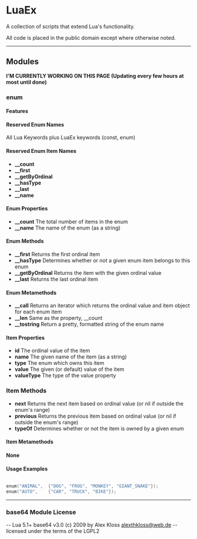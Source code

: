 # LuaEx
 A collection of scripts that extend Lua's functionality.

 All code is placed in the public domain except where otherwise noted.


----------


## Modules


**I'M CURRENTLY WORKING ON THIS PAGE (Updating every few hours at most until done)**

### enum

#### Features

#### Reserved Enum Names
All Lua Keywords plus LuaEx keywords (const, enum) 

#### Reserved Enum Item Names
- **__count**
- **__first**
- **__getByOrdinal**
- **__hasType**
- **__last**
- **__name**

#### Enum Properties
- **__count** The total number of items in the enum
- **__name** The name of the enum (as a string)

#### Enum Methods
- **__first** Returns the first ordinal item 
- **__hasType**	Determines whether or not a given enum item belongs to this enum 
- **__getByOrdinal** Returns the item with the given ordinal value
- **__last** Returns the last ordinal item 

#### Enum Metamethods
- **__call** Returns an iterator which returns the ordinal value and item object for each enum item
- **__len** Same as the property, __count
- **__tostring** Return a pretty, formatted string of the enum name

#### Item Properties
- **id** The ordinal value of the item
- **name** The given name of the item (as a string)
- **type** The enum which owns this item
- **value** The given (or default) value of the item
- **valueType** The type of the value property

### Item Methods
- **next** Returns the next item based on ordinal value (or nil if outside the enum's range)
- **previous** Returns the previous item based on ordinal value (or nil if outside the enum's range)
- **typeOf** Determines whether or not the item is owned by a given enum 
 
#### Item Metamethods
#### None

#### Usage Examples

```lua

enum("ANIMAL", 	{"DOG", "FROG", "MONKEY", "GIANT_SNAKE"});
enum("AUTO", 	{"CAR", "TRUCK", "BIKE"});

```


----------

### base64 Module License
 -- Lua 5.1+ base64 v3.0 (c) 2009 by Alex Kloss <alexthkloss@web.de>
 -- licensed under the terms of the LGPL2